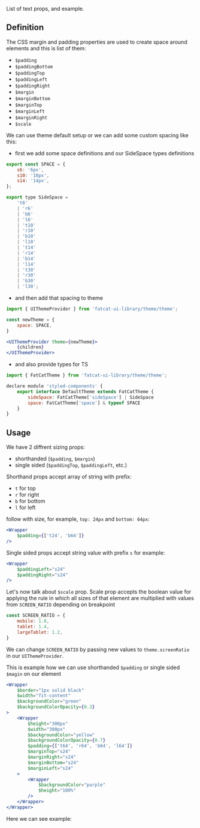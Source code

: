 List of text props, and example.

## 	Definition

The CSS margin and padding properties are used to create space around elements and this is list of them:

- `$padding`
- `$paddingBottom`
- `$paddingTop`
- `$paddingLeft`
- `$paddingRight`
- `$margin`
- `$marginBottom`
- `$marginTop`
- `$marginLeft`
- `$marginRight`
- `$scale`

We can use theme default setup or we can add some custom spacing like this:

- first we add some space definitions and our SideSpace types definitions

```jsx
export const SPACE = {
	s6: '6px',
	s10: '10px',
	s14: '14px',
};

export type SideSpace =
	't6'
	| 'r6'
	| 'b6'
	| 'l6'
	| 't10'
	| 'r10'
	| 'b10'
	| 'l10'
	| 't14'
	| 'r14'
	| 'b14'
	| 'l14'
	| 't30'
	| 'r30'
	| 'b30'
	| 'l30';
```
- and then add that spacing to theme

```jsx
import { UIThemeProvider } from 'fatcat-ui-library/theme/theme';

const newTheme = {
	space: SPACE,
}

<UIThemeProvider theme={newTheme}>
	{children}
</UIThemeProvider>
```

- and also provide types for TS

```jsx
import { FatCatTheme } from 'fatcat-ui-library/theme/theme';

declare module 'styled-components' {
	export interface DefaultTheme extends FatCatTheme {
		sideSpace: FatCatTheme['sideSpace'] | SideSpace
		space: FatCatTheme['space'] & typeof SPACE
	}
}
```

## Usage 
We have 2 diffrent sizing props:
- shorthanded (`$padding`, `$margin`)
- single sided (`$paddingTop`, `$paddingLeft`, etc.)

Shorthand props accept array of string with prefix:
- `t` for top
- `r` for right
- `b` for bottom
- `l` for left

follow with size, for example, `top: 24px` and `bottom: 64px`:

```jsx
<Wrapper
	$padding={['t24', 'b64']}
/>
```

Single sided props accept string value with prefix `s` for example:

```jsx
<Wrapper
	$paddingLeft="s24"
	$paddingRight="s24"
/>
```

Let's now talk about `$scale` prop. Scale prop accepts the boolean value for applying the rule in which all sizes of that element are multiplied with values from `SCREEN_RATIO` depending on breakpoint

```jsx
const SCREEN_RATIO = {
	mobile: 1.8,
	tablet: 1.4,
	largeTablet: 1.2,
}
```
We can change `SCREEN_RATIO` by passing new values to `theme.screenRatio` in our `UIThemeProvider`.

This is example how we can use shorthanded `$padding` or single sided `$magin` on our element

```jsx
<Wrapper
	$border="1px solid black"
	$width="fit-content"
	$backgroundColor="green"
	$backgroundColorOpacity={0.3}
>
	<Wrapper
		$height="300px"
		$width="300px"
		$backgroundColor="yellow"
		$backgroundColorOpacity={0.7}
		$padding={['t64', 'r64', 'b64', 'l64']}
		$marginTop="s24"
		$marginRight="s24"
		$marginBottom="s24"
		$marginLeft="s24"
	>
		<Wrapper
			$backgroundColor="purple"
			$height="100%"
		/>
	</Wrapper>
</Wrapper>
```

Here we can see example:
